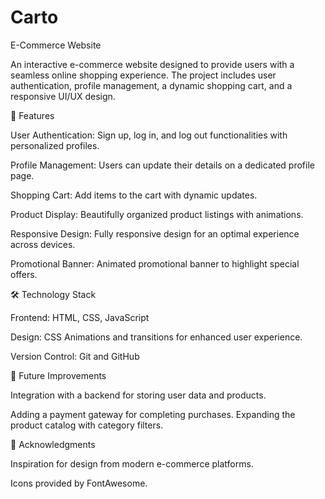 # Carto
 E-Commerce Website

An interactive e-commerce website designed to provide users with a seamless online shopping experience. The project includes user authentication, profile management, a dynamic shopping cart, and a responsive UI/UX design.

🚀 Features

User Authentication: Sign up, log in, and log out functionalities with personalized profiles.

Profile Management: Users can update their details on a dedicated profile page.

Shopping Cart: Add items to the cart with dynamic updates.

Product Display: Beautifully organized product listings with animations.

Responsive Design: Fully responsive design for an optimal experience across devices.

Promotional Banner: Animated promotional banner to highlight special offers.

🛠️ Technology Stack

Frontend: HTML, CSS, JavaScript

Design: CSS Animations and transitions for enhanced user experience.

Version Control: Git and GitHub

🎯 Future Improvements

Integration with a backend for storing user data and products.

Adding a payment gateway for completing purchases.
Expanding the product catalog with category filters.

🤝 Acknowledgments

Inspiration for design from modern e-commerce platforms.

Icons provided by FontAwesome.
